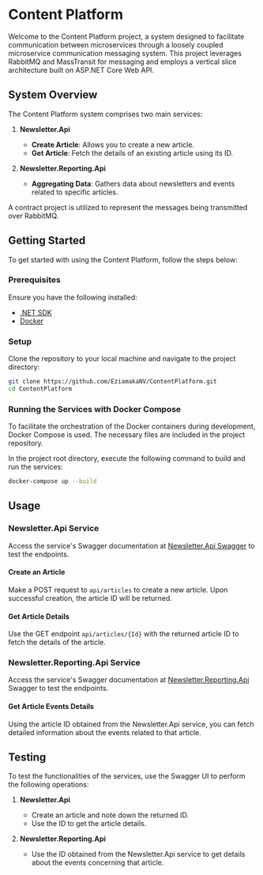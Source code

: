 # Content Platform

Welcome to the Content Platform project, a system designed to facilitate communication between microservices through a loosely coupled microservice communication messaging system. This project leverages RabbitMQ and MassTransit for messaging and employs a vertical slice architecture built on ASP.NET Core Web API.

## System Overview

The Content Platform system comprises two main services:

1. **Newsletter.Api**
   - **Create Article**: Allows you to create a new article.
   - **Get Article**: Fetch the details of an existing article using its ID.

2. **Newsletter.Reporting.Api**
   - **Aggregating Data**: Gathers data about newsletters and events related to specific articles.

A contract project is utilized to represent the messages being transmitted over RabbitMQ.

## Getting Started

To get started with using the Content Platform, follow the steps below:

### Prerequisites

Ensure you have the following installed:
- [.NET SDK](https://dotnet.microsoft.com/download)
- [Docker](https://www.docker.com/get-started)

### Setup

Clone the repository to your local machine and navigate to the project directory:

```sh
git clone https://github.com/EziamakaNV/ContentPlatform.git
cd ContentPlatform
```

### Running the Services with Docker Compose

To facilitate the orchestration of the Docker containers during development, Docker Compose is used. The necessary files are included in the project repository.

In the project root directory, execute the following command to build and run the services:

```sh
docker-compose up --build
```

## Usage

### Newsletter.Api Service

Access the service's Swagger documentation at [Newsletter.Api Swagger](https://localhost:5001/swagger/index.html) to test the endpoints.

#### Create an Article

Make a POST request to `api/articles` to create a new article. Upon successful creation, the article ID will be returned.

#### Get Article Details

Use the GET endpoint `api/articles/{Id}` with the returned article ID to fetch the details of the article.

### Newsletter.Reporting.Api Service

Access the service's Swagger documentation at [Newsletter.Reporting.Api](https://localhost:5001/swagger/index.html) Swagger to test the endpoints.

#### Get Article Events Details

Using the article ID obtained from the Newsletter.Api service, you can fetch detailed information about the events related to that article.

## Testing

To test the functionalities of the services, use the Swagger UI to perform the following operations:

1. **Newsletter.Api**
   - Create an article and note down the returned ID.
   - Use the ID to get the article details.

2. **Newsletter.Reporting.Api**
   - Use the ID obtained from the Newsletter.Api service to get details about the events concerning that article.

